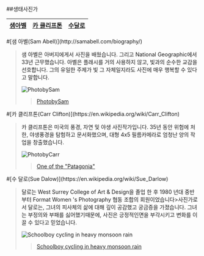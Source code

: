 ##생태사진가

[PhotobySam]:https://static1.squarespace.com/static/530b605fe4b0b726cf1271a1/530b6d90e4b0695e5144fc82/538e0906e4b06ebda7fca912/1401817362033/107.Dorymenprime+copy.jpg?format=1500w

[PhotobyCarr]: https://www.plumasarts.org/capitol/images/clifton/108-382-CHE.jpg
[One of the "Patagonia"]: http://www.carrclifton.com/patagonia/photos-pi_49.html

[Schoolboy cycling in heavy monsoon rain]:http://notanothercyclingforum.net/bikereader/BR%20pics/darlowpics/fullsize/2982.jpg

<a href="#Sam">샘아벨</a> | <a href="#Carr">카 클리프톤</a> | <a href="#Sue">수달로</a>
-----|-----|------
<a name="Sam">
#[샘 아벨(Sam Abell)](http://samabell.com/biography/)

>샘 아벨은 아버지에게서 사진을 배웠습니다. 그리고 National Geographic에서 33년 근무했습니다. 아벨은 플래시를 거의 사용하지 않고, 빛과의 순수한 교감을 선호합니다. 그의 유일한 주제가 빛 그 자체일지라도 사진에 매우 행복할 수 있다고 말합니다.
>
>![PhotobySam][]
>>[PhotobySam][]

<a name="Carr">
#[카 클리프톤(Carr Clifton)](https://en.wikipedia.org/wiki/Carr_Clifton)

>카 클리프톤은 미국의 풍경, 자연 및 야생 사진작가입니다. 35년 동안 위험에 처한, 야생풍경을 탐험하고 문서화했으며, 대형 4x5 필름카메라로 엄청난 양의 작업을 창출했습니다.
>
>![PhotobyCarr][]
>>[One of the "Patagonia"][]

<a name="Sue">
#[수 달로(Sue Dalow)](https://en.wikipedia.org/wiki/Sue_Darlow)

>달로는 West Surrey College of Art & Design을 졸업 한 후 1980 년대 중반부터 Format Women 's Photography 협동 조합의 회원이었습니다>사진가로서 달로는, 그녀의 피사체의 삶에 대해 깊이 공감했고 궁금증을 가졌습니다. 그녀는 부정의와 부패를 싫어했기때문에, 사진은 긍정적인면을 부각시키고 변화를 이끌 수 있다고 믿었습니다.
>
>![Schoolboy cycling in heavy monsoon rain][]
>>[Schoolboy cycling in heavy monsoon rain][]
